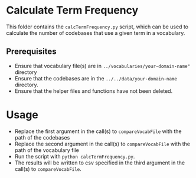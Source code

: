 # Calculate Term Frequency

This folder contains the `calcTermFrequency.py` script, which can be used to calculate the number of codebases that use a given term in a vocabulary.

## Prerequisites

- Ensure that vocabulary file(s) are in `../vocabularies/your-domain-name"` directory
- Ensure that the codebases are in the `../../data/your-domain-name` directory.
- Ensure that the helper files and functions have not been deleted.

# Usage

- Replace the first argument in the call(s) to `compareVocabFile` with the path of the codebases
- Replace the second argument in the call(s) to `compareVocabFile` with the path of the vocabulary file
- Run the script with `python calcTermFrequency.py`.
- The results will be written to csv specified in the third argument in the call(s) to `compareVocabFile`.
